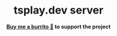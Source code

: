 <h1 align="center">
  tsplay.dev server
</h1>

<p align="center">
  <strong><a href="https://www.buymeacoffee.com/gillchristian">Buy me a burrito 🌯</a> to support the project</strong>
</p>
